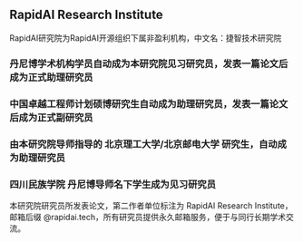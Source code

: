 ## RapidAI Research Institute

RapidAI研究院为RapidAI开源组织下属非盈利机构，中文名：捷智技术研究院

### 丹尼博学术机构学员自动成为本研究院见习研究员，发表一篇论文后成为正式助理研究员

### 中国卓越工程师计划硕博研究生自动成为助理研究员，发表一篇论文后成为正式副研究员

### 由本研究院导师指导的 北京理工大学/北京邮电大学 研究生，自动成为助理研究员

### 四川民族学院 丹尼博导师名下学生成为见习研究员 

本研究院研究员所发表论文，第二作者单位标注为  RapidAI Research Institute， 邮箱后缀 @rapidai.tech，所有研究员提供永久邮箱服务，便于与同行长期学术交流。
